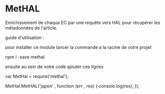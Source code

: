 # MetHAL


Enrichissement de chaque EC par une requête vers HAL pour récupérer les métadonnées de l'article. 

  guide d'utilisation :

  pour installer ce module lancer la commande a la racine de votre projet

  npm i -save methal

  ensuite au sein de votre code ajouter ces lignes

  var MetHal = require('methal');


  MetHal.MetHAL('japon' , function (err , res) {
    console.log(res);
  });
